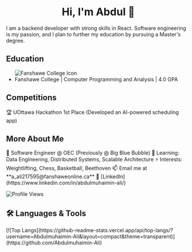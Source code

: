 <h1 align="center">Hi, I'm Abdul 👋</h1>

I am a backend developer with strong skills in React. Software engineering is my passion, and I plan to further my education by pursuing a Master's degree.

<h2>Education</h2>
<ul>
  <img src="https://www.fanshawec.ca/themes/custom/de_theme/logo.png" alt="Fanshawe College Icon">
  <li>Fanshawe College | Computer Programming and Analysis | 4.0 GPA</li>
</ul>

<h2>Competitions</h2>
🏆 UOttawa Hackathon 1st Place (Developed an AI-powered scheduling app)  

<h2>More About Me</h2>
🏢 Software Engineer @ OEC (Previously @ Big Blue Bubble)  
🌱 Learning: Data Engineering, Distributed Systems, Scalable Architecture  
⚡ Interests: Weightlifting, Chess, Basketball, Beethoven  
📫 Email me at **a_ali217595@fanshaweonline.ca**  
🔗 [LinkedIn](https://www.linkedin.com/in/abdulmuhaimin-ali/)

![Profile Views](https://komarev.com/ghpvc/?username=Abdulmuhaimin-Ali&color=blue&style=flat)

<h2>🛠 Languages & Tools</h2>
[![Top Langs](https://github-readme-stats.vercel.app/api/top-langs/?username=Abdulmuhaimin-Ali&layout=compact&theme=transparent)](https://github.com/Abdulmuhaimin-Ali)
